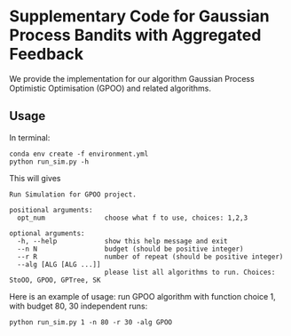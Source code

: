 # Supplementary Code for Gaussian Process Bandits with Aggregated Feedback

We provide the implementation for our algorithm Gaussian Process Optimistic Optimisation (GPOO) and related algorithms. 

## Usage

In terminal:
```
conda env create -f environment.yml
python run_sim.py -h
```
This will gives 
```
Run Simulation for GPOO project.

positional arguments:
  opt_num               choose what f to use, choices: 1,2,3

optional arguments:
  -h, --help            show this help message and exit
  --n N                 budget (should be positive integer)
  --r R                 number of repeat (should be positive integer)
  --alg [ALG [ALG ...]]
                        please list all algorithms to run. Choices: StoOO, GPOO, GPTree, SK
```

Here is an example of usage:
run GPOO algorithm with function choice 1, with budget 80, 30 independent runs: 
```
python run_sim.py 1 -n 80 -r 30 -alg GPOO
```